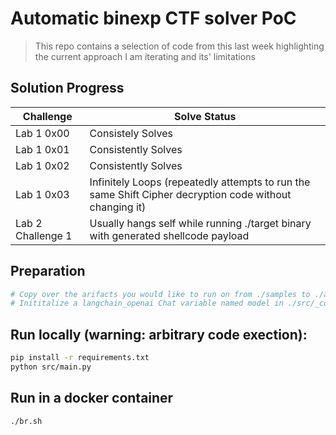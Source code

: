 # Automatic binexp CTF solver PoC

> This repo contains a selection of code from this last week highlighting the current approach I am iterating and its' limitations

## Solution Progress

| Challenge       | Solve Status |
| -------- | ------- |
| Lab 1 0x00  | Consistely Solves    |
| Lab 1 0x01 | Consistently Solves     |
| Lab 1 0x02    | Consistently Solves    |
| Lab 1 0x03  | Infinitely Loops (repeatedly attempts to run the same Shift Cipher decryption code without changing it)    |
| Lab 2 Challenge 1 | Usually hangs self while running ./target binary with generated shellcode payload     |

## Preparation
```sh
# Copy over the arifacts you would like to run on from ./samples to ./artifacts. Optionally include a README describing the challenge.
# Inititalize a langchain_openai Chat variable named model in ./src/_config.py, including any relevant API keys
```


## Run locally (warning: arbitrary code exection):
```sh
pip install -r requirements.txt
python src/main.py
```

## Run in a docker container
```sh
./br.sh
```